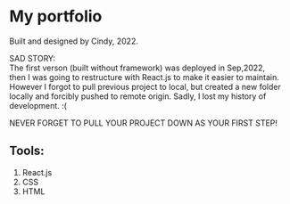 # My portfolio

Built and designed by Cindy, 2022.

SAD STORY:\
The first verson (built without framework) was deployed in Sep,2022,\
then I was going to restructure with React.js to make it easier to maintain.\
However I forgot to pull previous project to local, but created a new folder locally and forcibly pushed to remote origin. Sadly, I lost my history of development. :(

NEVER FORGET TO PULL YOUR PROJECT DOWN AS YOUR FIRST STEP!

## Tools:

1. React.js
2. CSS
3. HTML
